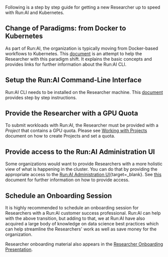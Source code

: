 Following is a step by step guide for getting a new Researcher up to speed with Run:AI and Kubernetes.

## Change of Paradigms: from Docker to Kubernetes 

As part of Run:AI, the organization is typically moving from Docker-based workflows to Kubernetes. This [document](docker-to-runai.md) is an attempt to help the Researcher with this paradigm shift. It explains the basic concepts and provides links for further information about the Run:AI CLI.

## Setup the Run:AI Command-Line Interface

Run:AI CLI needs to be installed on the Researcher machine. This [document](cli-install.md) provides step by step instructions.

## Provide the Researcher with a GPU Quota

To submit workloads with Run:AI, the Researcher must be provided with a _Project_ that contains a GPU quota. Please see [Working with Projects](../admin-ui-setup/project-setup.md) document on how to create Projects and set a quota.

## Provide access to the Run:AI Administration UI

Some organizations would want to provide Researchers with a more holistic view of what is happening in the cluster. You can do that by providing the appropriate access to the [Run:AI Administration UI](https://app.run.ai){target=_blank}. See [this](../admin-ui-setup/admin-ui-users.md) document for further information on how to provide access. 

## Schedule an Onboarding Session

It is highly recommended to schedule an onboarding session for Researchers with a Run:AI customer success professional. Run:AI can help with the above transition, but adding to that, we at Run:AI have also acquired a large body of knowledge on data science best practices which can help streamline the Researchers' work as well as save money for the organization. 

Researcher onboarding material also appears in the [Researcher Onboarding Presentation](../../Researcher/presentations/researcher-onboarding-presentation.md).

 
 
 